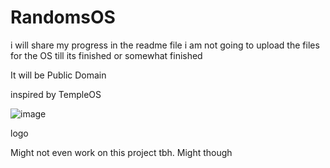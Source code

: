 # RandomsOS

i will share my progress in the readme file i am not going to upload the files for the OS till its finished or somewhat finished

It will be Public Domain

inspired by TempleOS 

![image](https://github.com/user-attachments/assets/2518c34c-861d-4b29-ac45-722a5e62fd62)

logo

Might not even work on this project tbh. Might though
